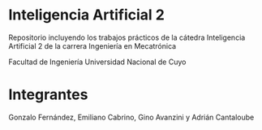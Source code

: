 # Inteligencia Artificial 2

Repositorio incluyendo los trabajos prácticos de la cátedra Inteligencia Artificial 2 de la carrera Ingeniería en Mecatrónica

Facultad de Ingeniería
Universidad Nacional de Cuyo 

# Integrantes

Gonzalo Fernández, Emiliano Cabrino, Gino Avanzini y Adrián Cantaloube
